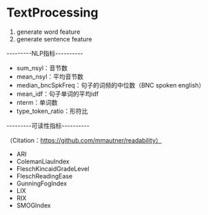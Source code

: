 # TextProcessing

1. generate word feature
2. generate sentence feature

---------NLP指标----------

* sum_nsyl：音节数
* mean_nsyl：平均音节数
* median_bncSpkFreq：句子的词频的中位数（BNC spoken english）
* mean_idf：句子单词的平均idf
* nterm：单词数
* type_token_ratio：形符比

---------可读性指标----------

（Citation：https://github.com/mmautner/readability）

* ARI
* ColemanLiauIndex
* FleschKincaidGradeLevel
* FleschReadingEase
* GunningFogIndex
* LIX
* RIX
* SMOGIndex